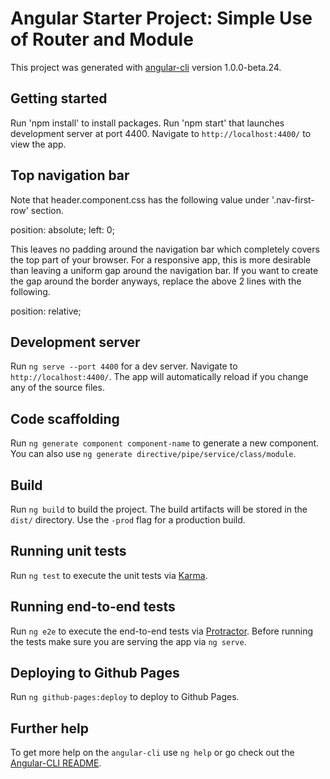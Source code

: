 # Angular Starter Project: Simple Use of Router and Module

This project was generated with [angular-cli](https://github.com/angular/angular-cli) version 1.0.0-beta.24.

## Getting started
Run 'npm install' to install packages.
Run 'npm start' that launches development server at port 4400.
Navigate to `http://localhost:4400/` to view the app.

## Top navigation bar
Note that header.component.css has the following value under '.nav-first-row' section.

position: absolute;
left: 0;
  
This leaves no padding around the navigation bar which completely covers the top part of your browser. For a responsive app, this is more desirable than leaving a uniform gap around the navigation bar. If you want to create the gap around the border anyways, replace the above 2 lines with the following.

position: relative;

## Development server
Run `ng serve --port 4400` for a dev server. Navigate to `http://localhost:4400/`. The app will automatically reload if you change any of the source files.

## Code scaffolding

Run `ng generate component component-name` to generate a new component. You can also use `ng generate directive/pipe/service/class/module`.

## Build

Run `ng build` to build the project. The build artifacts will be stored in the `dist/` directory. Use the `-prod` flag for a production build.

## Running unit tests

Run `ng test` to execute the unit tests via [Karma](https://karma-runner.github.io).

## Running end-to-end tests

Run `ng e2e` to execute the end-to-end tests via [Protractor](http://www.protractortest.org/).
Before running the tests make sure you are serving the app via `ng serve`.

## Deploying to Github Pages

Run `ng github-pages:deploy` to deploy to Github Pages.

## Further help

To get more help on the `angular-cli` use `ng help` or go check out the [Angular-CLI README](https://github.com/angular/angular-cli/blob/master/README.md).
